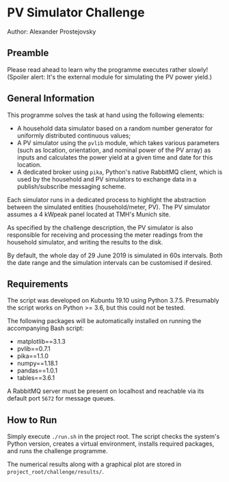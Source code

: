 # PV Simulator Challenge

Author: Alexander Prostejovsky


## Preamble
Please read ahead to learn why the programme executes rather slowly!
(Spoiler alert: It's the external module for simulating the PV power yield.)

## General Information
This programme solves the task at hand using the following elements:
- A household data simulator based on a random number generator for uniformly distributed
continuous values;
- A PV simulator using the `pvlib` module, which takes various parameters (such as location,
orientation, and nominal power of the PV array) as inputs and calculates the power yield
at a given time and date for this location.
- A dedicated broker using `pika`, Python's native RabbitMQ client, which is used by the 
 household and PV simulators to exchange data in a publish/subscribe messaging scheme. 

Each simulator runs in a dedicated process to highlight the abstraction between the
simulated entities (household/meter, PV).
The PV simulator assumes a 4 kWpeak panel located at TMH's Munich site.

As specified by the challenge description, the PV simulator is also responsible for
receiving and processing the meter readings from the household simulator, and writing the
results to the disk.

By default, the whole day of 29 June 2019 is simulated in 60s intervals. 
Both the date range and the simulation intervals can be customised if desired.


## Requirements
The script was developed on Kubuntu 19.10 using Python 3.7.5.
Presumably the script works on Python >= 3.6, but this could not be tested.

The following packages will be automatically installed on running the accompanying Bash script:
- matplotlib==3.1.3
- pvlib==0.7.1
- pika==1.1.0
- numpy==1.18.1
- pandas==1.0.1
- tables==3.6.1

A RabbitMQ server must be present on localhost and reachable via its default port `5672`
for message queues.

## How to Run
Simply execute `./run.sh` in the project root.
The script checks the system's Python version, creates a virtual environment,
installs required packages, and runs the challenge programme.

The numerical results along with a graphical plot are stored 
in `project_root/challenge/results/`.